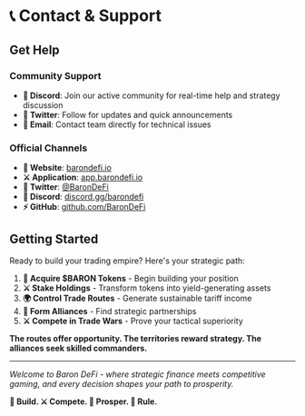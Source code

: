 # 📞 Contact & Support

## Get Help

### Community Support
- **💬 Discord**: Join our active community for real-time help and strategy discussion
- **📢 Twitter**: Follow for updates and quick announcements  
- **📧 Email**: Contact team directly for technical issues

### Official Channels
- **🏰 Website**: [barondefi.io](https://barondefi.io)
- **⚔️ Application**: [app.barondefi.io](https://app.barondefi.io)
- **📢 Twitter**: [@BaronDeFi](https://twitter.com/BaronDeFi)
- **💬 Discord**: [discord.gg/barondefi](https://discord.gg/barondefi)
- **⚡ GitHub**: [github.com/BaronDeFi](https://github.com/BaronDeFi)

## Getting Started
Ready to build your trading empire? Here's your strategic path:

1. **🏰 Acquire $BARON Tokens** - Begin building your position
2. **⚔️ Stake Holdings** - Transform tokens into yield-generating assets  
3. **🌍 Control Trade Routes** - Generate sustainable tariff income
4. **🤝 Form Alliances** - Find strategic partnerships
5. **⚔️ Compete in Trade Wars** - Prove your tactical superiority

**The routes offer opportunity. The territories reward strategy. The alliances seek skilled commanders.**

---

*Welcome to Baron DeFi - where strategic finance meets competitive gaming, and every decision shapes your path to prosperity.*

**🏰 Build. ⚔️ Compete. 💎 Prosper. 👑 Rule.**